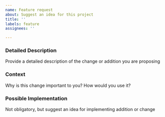```yaml
---
name: Feature request
about: Suggest an idea for this project
title: ''
labels: feature
assignees: ''

---
```


### Detailed Description
Provide a detailed description of the change or addition you are proposing

### Context
Why is this change important to you? How would you use it?

### Possible Implementation
Not obligatory, but suggest an idea for implementing addition or change
